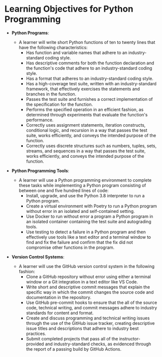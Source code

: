 # Learning Objectives for Python Programming

- **Python Programs**:
  - A learner will write short Python functions of ten to twenty lines that have
    the following characteristics:
    - Has function and variable names that adhere to an industry-standard coding
      style.
    - Has descriptive comments for both the function declaration and the
      function's code that adhere to an industry-standard coding style.
    - Has a format that adheres to an industry-standard coding style.
    - Has a high-coverage test suite, written with an industry-standard framework,
      that effectively exercises the statements and branches in the function.
    - Passes the test suite and furnishes a correct implementation of the
      specification for the function.
    - Performs the specified operation in an efficient fashion, as determined
      through experiments that evaluate the function's performance.
    - Correctly uses assignment statements, iteration constructs, conditional
      logic, and recursion in a way that passes the test suite, works
      efficiently, and conveys the intended purpose of the function.
    - Correctly uses discrete structures such as numbers, tuples, sets, streams,
      and sequences in a way that passes the test suite, works efficiently, and
      conveys the intended purpose of the function.

- **Python Programming Tools**:
  - A learner will use a Python programming environment to complete these tasks
    while implementing a Python program consisting of between one and five hundred
      lines of code:
    - Install, upgrade, and use the Python 3.8 interpreter to run a Python
      program.
    - Create a virtual environment with Poetry to run a Python program without
      error in an isolated and self-contained setting.
    - Use Docker to run without error a program a Python program in an isolated
      container containing the test suite and autograding tools.
    - Use testing to detect a failure in a Python program and then effectively use
      tools like a text editor and a terminal window to find and fix the failure
      and confirm that the fix did not compromise other functions in the program.

- **Version Control Systems**:
  - A learner will use the GitHub version control system in the following fashion:
    - Clone a GitHub repository without error using either a terminal window or a
      Git integration in a text editor like VS Code.
    - Write short and descriptive commit messages that explain the specific way in
      which the commit changes the source code and documentation in the
      repository.
    - Use GitHub pre-commit hooks to ensure that the all of the source code,
      technical writing, and commit messages adhere to industry standards for
      content and format.
    - Create and discuss programming and technical writing issues through the use
      of the GitHub issue tracker, creating descriptive issue titles and
      descriptions that adhere to industry best practices.
    - Submit completed projects that pass all of the instructor-provided and
      industry-standard checks, as evidenced through the report of a passing build
      by GitHub Actions.
